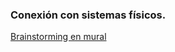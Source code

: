 ### Conexión con sistemas físicos.

[Brainstorming en mural](https://miro.com/welcomeonboard/WHpYaUxiVUtKKzVKdldGNDI0ZkhvZVRMamNOeVJQeXgrdEgyR0R3S21WNmNzaGhvNHhKbjZFdkNIdFBvODUxclZEWnVBVm5uTE5MTTVtZVFjbDI1bXZraGpzWGZ3OUJvVTZad1FsSXJrMXdsSlVzMXI4Q2JtcFZTOGIyKzNBbG5nbHpza3F6REdEcmNpNEFOMmJXWXBBPT0hdjE=?share_link_id=453229152421)

